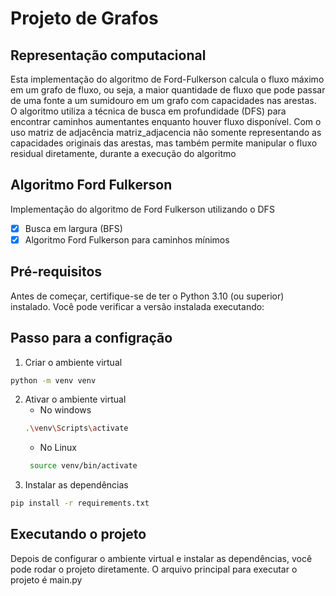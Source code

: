 # Projeto de Grafos

## Representação computacional
Esta implementação do algoritmo de Ford-Fulkerson calcula o fluxo máximo em um grafo de fluxo,
ou seja, a maior quantidade de fluxo que pode passar de uma fonte a um sumidouro em um grafo 
com capacidades nas arestas. O algoritmo utiliza a técnica de busca em profundidade (DFS) 
para encontrar caminhos aumentantes enquanto houver fluxo disponível. Com o uso matriz de 
adjacência matriz_adjacencia não somente representando as capacidades originais das arestas, 
mas também permite manipular o fluxo residual diretamente, durante a execução do algoritmo

##  Algoritmo Ford Fulkerson
Implementação do algoritmo de Ford Fulkerson utilizando o DFS
- [x] Busca em largura (BFS)
- [x] Algoritmo Ford Fulkerson para caminhos mínimos

## Pré-requisitos
Antes de começar, certifique-se de ter o Python 3.10 (ou superior) instalado. Você pode verificar a versão instalada executando:

## Passo para a configração
1. Criar o ambiente virtual
```bash
python -m venv venv
```
2. Ativar o ambiente virtual
    - No windows 
    ```bash
    .\venv\Scripts\activate
    ```
   - No Linux
   ```bash
    source venv/bin/activate
   ```
3. Instalar as dependências
```bash
pip install -r requirements.txt
```

## Executando o projeto
Depois de configurar o ambiente virtual e instalar as dependências, você pode rodar o projeto diretamente. O arquivo principal para executar o projeto é main.py